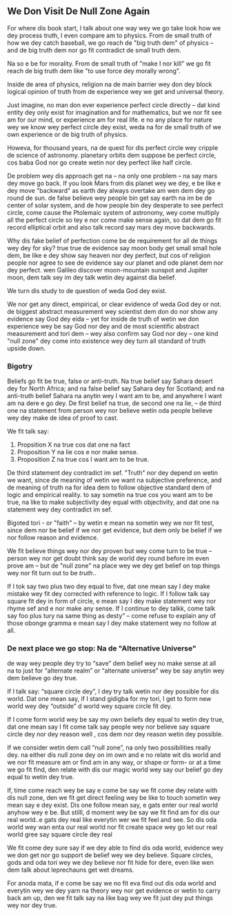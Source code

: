 ## We Don Visit De Null Zone Again

For where dis book start, I talk about one way wey we go take look how we dey process truth, I even compare am to physics. From de small truth of how we dey catch baseball, we go reach de "big truth dem" of physics – and de big truth dem nor go fit contradict de small truth dem.

Na so e be for morality. From de small truth of "make I nor kill" we go fit reach de big truth dem like "to use force dey morally wrong".

Inside de area of physics, religion na de main barrier wey don dey block logical opinion of truth from de experience wey we get and universal theory.

Just imagine, no man don ever  experience perfect circle directly – dat kind entity dey only exist for imagination and for mathematics, but we nor fit see am for our mind, or experience am for real life. e no any place for nature wey we know wey perfect circle dey exist, weda na for de small truth of we own experience or de big truth of physics.

Howeva, for thousand years, na de quest for dis perfect circle wey cripple de science of astronomy. planetary orbits dem suppose be perfect circle, cos baba God nor go create wetin nor dey perfect like half circle.

De problem wey dis approach get na – na only one problem – na say mars dey move go back. If you look Mars from dis planet wey we dey, e be like e dey move "backward" as earth dey always overtake am wen dem dey go round de sun.  de false believe wey people bin get say earth na im be de center of solar system, and de how people bin dey desperate to see perfect circle, come cause the Ptolemaic system of astronomy, wey come multiply all the perfect circle so tey e nor come make sense again, so dat dem go fit record elliptical orbit and also talk record say mars dey move backwards.

Why dis fake belief of perfection come be de requirement for all de things wey dey for sky? true true de evidence say  moon body get small small hole dem, be like e dey show say heaven nor dey perfect, but cos of religion people nor agree to see de evidence  say our planet and ode planet dem nor dey perfect. wen Galileo discover moon-mountain sunspot and Jupiter moon, dem talk sey im dey talk wetin dey against dia belief.

We turn dis study to de question of weda God dey exist.

We nor get any direct, empirical, or clear evidence of weda God dey or not. de biggest abstract measurement wey scientist dem don do nor show any evidence say God dey eida – yet for inside de truth of wetin we don experience wey be say God nor dey and de most scientific abstract measurement and tori dem – wey also confirm say God nor dey – one kind "null zone" dey come into existence wey dey turn all standard of truth upside down.

### Bigotry

Beliefs go fit be true, false or anti-truth. Na true belief say Sahara desert dey for North Africa; and na false belief say Sahara dey for Scotland; and na anti-truth belief Sahara na anytin wey I want am to be, and anywhere I want am na dere e go dey. De first belief na true, de second one na lie, – de third one na statement from person wey nor believe wetin oda people believe wey dey make de idea of proof to cast.

We fit talk say:

1. Propsition X na true cos dat one na fact
2. Proposition Y na lie cos e nor make sense.
3. Proposition Z na true cos I want am to be true. 

De third statement dey contradict im sef. "Truth" nor dey depend on wetin we want, since de meaning of wetin we want na subjective preference, and de meaning of truth na for idea dem to follow objective standard dem of logic and empirical reality.  to say sometin na true  cos you want am to be true, na like to make subjectivity dey equal with objectivity, and dat one na statement wey dey contradict im sef. 

Bigoted tori - or "faith" – by wetin e mean na sometin wey we nor fit test, since dem nor be belief if we nor get evidence, but dem only be belief if we nor follow reason and evidence.

We fit believe things wey nor dey proven but wey come turn to be true – person wey nor get doubt think say de world dey round before im even prove am – but de "null zone" na place wey we dey get belief on top things wey nor fit turn out to be *truth*..

If I tok say two plus two dey equal to five, dat one mean say I dey make mistake wey fit dey corrected with reference to logic. If I follow talk say square fit dey in form of circle, e mean say I dey make statement wey nor rhyme sef and e nor make any sense.
If I continue to dey talkk, come talk say
foo plus tury na same thing as desty” – come refuse to explain any of those obonge gramma  e mean say I dey make statement wey no follow at all.

### De next place we go stop: Na de "Alternative Universe"

de way wey people dey try to “save” dem belief wey no make sense at all na to just for “alternate realm” or “alternate universe” wey be say anytin wey dem believe go dey true.

If I talk say: “square circle dey”, I dey try talk wetin nor dey possible for dis world. Dat one mean say, if I stand gidigba for my tori, I get to form new world  wey dey “outside” d world wey  square circle fit dey.

If I come form  world wey be say my own beliefs dey equal to wetin dey true, dat one mean say I fit come talk say people wey nor believe say square circle dey nor dey reason well , cos dem nor dey reason wetin dey possible.

If we consider wetin dem call “null zone”, na only two possibilities  really dey. na either dis null zone dey on im own and e no relate wit dis world and we nor fit measure am or find am in any way, or shape or form- or at a time we go fit find, den relate with dis our magic world wey say our belief go dey equal to wetin dey true.

If, time come reach wey be say e come be say we fit come dey relate with dis null zone, den we fit get direct feeling wey be like to touch sometin wey mean say e dey exist. Dis one follow mean say, e gats enter our real world anyhow wey e be. But stilll, d moment wey be say we fit find am for dis our real world..e gats dey real like everytin wer we fit feel and see. So dis oda world wey wan enta our real world nor fit create space wey go let our real world gree say square circle dey real

We fit come dey sure say if we dey able to find dis oda world, evidence wey we don get nor go support de belief wey  we dey believe. Square circles, gods and oda tori wey we dey believe nor fit hide for dere, even like wen dem talk about leprechauns get wet dreams.

For anoda mata, if e come be say we no fit eva find out dis oda world and everytin wey we dey yarn na theory wey nor get evidence or wetin to carry back am up, den we fit talk say na like bag wey we fit just dey put things wey nor dey true.

[^1]: dis tori get to end for dose pipo mata wey talk say Einsteinian physics nor dey possible becos  de world nor fit dey round, blah blah blah. wetin nor dey certain for wetin dey inside am in content – as in theory – suppose dey equal with wetin nor dey certain for how dem carry dey run am, as in reason and evidence. De fact say mathematical tori fit dey wrong nor mean say principles of mathematics dey wrong but e dey confam am.
